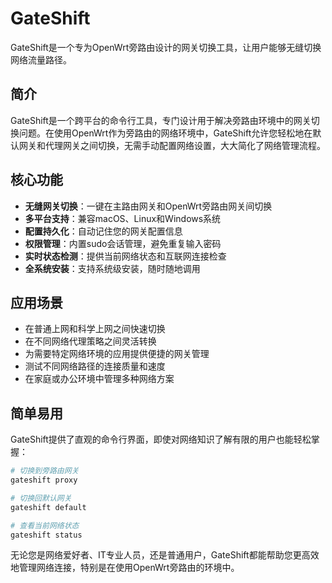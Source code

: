 # GateShift

GateShift是一个专为OpenWrt旁路由设计的网关切换工具，让用户能够无缝切换网络流量路径。

## 简介

GateShift是一个跨平台的命令行工具，专门设计用于解决旁路由环境中的网关切换问题。在使用OpenWrt作为旁路由的网络环境中，GateShift允许您轻松地在默认网关和代理网关之间切换，无需手动配置网络设置，大大简化了网络管理流程。

## 核心功能

- **无缝网关切换**：一键在主路由网关和OpenWrt旁路由网关间切换
- **多平台支持**：兼容macOS、Linux和Windows系统
- **配置持久化**：自动记住您的网关配置信息
- **权限管理**：内置sudo会话管理，避免重复输入密码
- **实时状态检测**：提供当前网络状态和互联网连接检查
- **全系统安装**：支持系统级安装，随时随地调用

## 应用场景

- 在普通上网和科学上网之间快速切换
- 在不同网络代理策略之间灵活转换
- 为需要特定网络环境的应用提供便捷的网关管理
- 测试不同网络路径的连接质量和速度
- 在家庭或办公环境中管理多种网络方案

## 简单易用

GateShift提供了直观的命令行界面，即使对网络知识了解有限的用户也能轻松掌握：

```bash
# 切换到旁路由网关
gateshift proxy

# 切换回默认网关
gateshift default

# 查看当前网络状态
gateshift status
```

无论您是网络爱好者、IT专业人员，还是普通用户，GateShift都能帮助您更高效地管理网络连接，特别是在使用OpenWrt旁路由的环境中。 